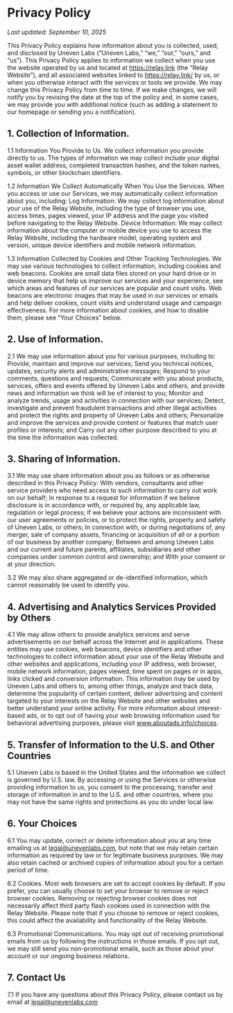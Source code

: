 # Privacy Policy

_Last updated: September 10, 2025_

This Privacy Policy explains how information about you is collected, used, and disclosed by Uneven Labs (“Uneven Labs,” “we,” “our,” “ours,” and “us”). This Privacy Policy applies to information we collect when you use the website operated by us and located at https://relay.link (the “Relay Website”), and all associated websites linked to https://relay.link/ by us, or when you otherwise interact with the services or tools we provide.
We may change this Privacy Policy from time to time. If we make changes, we will notify you by revising the date at the top of the policy and, in some cases, we may provide you with additional notice (such as adding a statement to our homepage or sending you a notification).

## 1. Collection of Information.
1.1 Information You Provide to Us. We collect information you provide directly to us. The types of information we may collect include your digital asset wallet address, completed transaction hashes, and the token names, symbols, or other blockchain identifiers.

1.2 Information We Collect Automatically When You Use the Services. When you access or use our Services, we may automatically collect information about you, including:
Log Information: We may collect log information about your use of the Relay Website, including the type of browser you use, access times, pages viewed, your IP address and the page you visited before navigating to the Relay Website.
Device Information: We may collect information about the computer or mobile device you use to access the Relay Website, including the hardware model, operating system and version, unique device identifiers and mobile network information.

1.3 Information Collected by Cookies and Other Tracking Technologies. We may use various technologies to collect information, including cookies and web beacons. Cookies are small data files stored on your hard drive or in device memory that help us improve our services and your experience, see which areas and features of our services are popular and count visits. Web beacons are electronic images that may be used in our services or emails and help deliver cookies, count visits and understand usage and campaign effectiveness. For more information about cookies, and how to disable them, please see “Your Choices” below.

## 2. Use of Information.
2.1 We may use information about you for various purposes, including to:
Provide, maintain and improve our services;
Send you technical notices, updates, security alerts and administrative messages;
Respond to your comments, questions and requests;
Communicate with you about products, services, offers and events offered by Uneven Labs and others, and provide news and information we think will be of interest to you;
Monitor and analyze trends, usage and activities in connection with our services;
Detect, investigate and prevent fraudulent transactions and other illegal activities and protect the rights and property of Uneven Labs and others;
Personalize and improve the services and provide content or features that match user profiles or interests; and
Carry out any other purpose described to you at the time the information was collected.

## 3. Sharing of Information.
3.1 We may use share information about you as follows or as otherwise described in this Privacy Policy:
With vendors, consultants and other service providers who need access to such information to carry out work on our behalf;
In response to a request for information if we believe disclosure is in accordance with, or required by, any applicable law, regulation or legal process;
If we believe your actions are inconsistent with our user agreements or policies, or to protect the rights, property and safety of Uneven Labs, or others;
In connection with, or during negotiations of, any merger, sale of company assets, financing or acquisition of all or a portion of our business by another company;
Between and among Uneven Labs and our current and future parents, affiliates, subsidiaries and other companies under common control and ownership; and
With your consent or at your direction.

3.2 We may also share aggregated or de-identified information, which cannot reasonably be used to identify you.

## 4. Advertising and Analytics Services Provided by Others
4.1 We may allow others to provide analytics services and serve advertisements on our behalf across the Internet and in applications. These entities may use cookies, web beacons, device identifiers and other technologies to collect information about your use of the Relay Website and other websites and applications, including your IP address, web browser, mobile network information, pages viewed, time spent on pages or in apps, links clicked and conversion information. This information may be used by Uneven Labs and others to, among other things, analyze and track data, determine the popularity of certain content, deliver advertising and content targeted to your interests on the Relay Website and other websites and better understand your online activity. For more information about interest-based ads, or to opt out of having your web browsing information used for behavioral advertising purposes, please visit www.aboutads.info/choices.

## 5. Transfer of Information to the U.S. and Other Countries
5.1 Uneven Labs is based in the United States and the information we collect is governed by U.S. law. By accessing or using the Services or otherwise providing information to us, you consent to the processing, transfer and storage of information in and to the U.S. and other countries, where you may not have the same rights and protections as you do under local law.

## 6. Your Choices
6.1 You may update, correct or delete information about you at any time emailing us at legal@unevenlabs.com, but note that we may retain certain information as required by law or for legitimate business purposes. We may also retain cached or archived copies of information about you for a certain period of time.

6.2 Cookies. Most web browsers are set to accept cookies by default. If you prefer, you can usually choose to set your browser to remove or reject browser cookies. Removing or rejecting browser cookies does not necessarily affect third party flash cookies used in connection with the Relay Website. Please note that if you choose to remove or reject cookies, this could affect the availability and functionality of the Relay Website.

6.3 Promotional Communications. You may opt out of receiving promotional emails from us by following the instructions in those emails. If you opt out, we may still send you non-promotional emails, such as those about your account or our ongoing business relations.

## 7. Contact Us
7.1 If you have any questions about this Privacy Policy, please contact us by email at legal@unevenlabs.com

